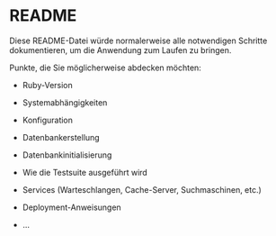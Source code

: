 # README

Diese README-Datei würde normalerweise alle notwendigen Schritte dokumentieren, um die
Anwendung zum Laufen zu bringen.

Punkte, die Sie möglicherweise abdecken möchten:

* Ruby-Version

* Systemabhängigkeiten

* Konfiguration

* Datenbankerstellung

* Datenbankinitialisierung

* Wie die Testsuite ausgeführt wird

* Services (Warteschlangen, Cache-Server, Suchmaschinen, etc.)

* Deployment-Anweisungen

* ...
